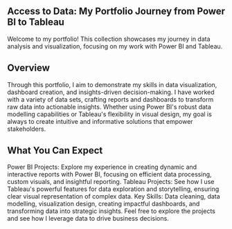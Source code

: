 ## Access to Data: My Portfolio Journey from Power BI to Tableau
Welcome to my portfolio! This collection showcases my journey in data analysis and visualization, focusing on my work with Power BI and Tableau.

## Overview
Through this portfolio, I aim to demonstrate my skills in data visualization, dashboard creation, and insights-driven decision-making. I have worked with a variety of data sets, crafting reports and dashboards to transform raw data into actionable insights. Whether using Power BI's robust data modelling capabilities or Tableau's flexibility in visual design, my goal is always to create intuitive and informative solutions that empower stakeholders.

## What You Can Expect
Power BI Projects: Explore my experience in creating dynamic and interactive reports with Power BI, focusing on efficient data processing, custom visuals, and insightful reporting.
Tableau Projects: See how I use Tableau's powerful features for data exploration and storytelling, ensuring clear visual representation of complex data.
Key Skills: Data cleaning, data modelling, visualization design, creating impactful dashboards, and transforming data into strategic insights.
Feel free to explore the projects and see how I leverage data to drive business decisions.
